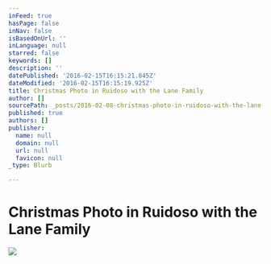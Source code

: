 ```yaml
---
inFeed: true
hasPage: false
inNav: false
isBasedOnUrl: ''
inLanguage: null
starred: false
keywords: []
description: ''
datePublished: '2016-02-15T16:15:21.845Z'
dateModified: '2016-02-15T16:15:19.925Z'
title: Christmas Photo in Ruidoso with the Lane Family
author: []
sourcePath: _posts/2016-02-08-christmas-photo-in-ruidoso-with-the-lane-family.md
published: true
authors: []
publisher:
  name: null
  domain: null
  url: null
  favicon: null
_type: Blurb

---
```

# Christmas Photo in Ruidoso with the Lane Family
![](https://s3-us-west-2.amazonaws.com/the-grid-img/p/8d137804b646b541eed2ba3211eaf2b71107cb97.jpg)
